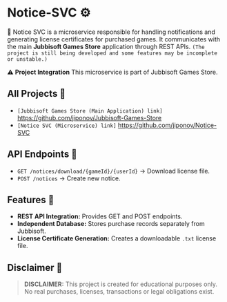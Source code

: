 # Notice-SVC ⚙️
📄 Notice SVC is a microservice responsible for handling notifications and generating license certificates for purchased games. It communicates with the main **Jubbisoft Games Store** application through REST APIs.
`(The project is still being developed and some features may be incomplete or unstable.)`

⚠️ **Project Integration**
This microservice is part of Jubbisoft Games Store.

## All Projects 🔗
- `[Jubbisoft Games Store (Main Application) link]`  https://github.com/jiponov/Jubbisoft-Games-Store
- `[Notice SVC (Microservice) link]`  https://github.com/jiponov/Notice-SVC

## API Endpoints 🔗
- `GET /notices/download/{gameId}/{userId}` → Download license file.
- `POST /notices` → Create new notice.

## Features 🚀
- **REST API Integration:** Provides GET and POST endpoints.
- **Independent Database:** Stores purchase records separately from Jubbisoft.
- **License Certificate Generation:** Creates a downloadable `.txt` license file.

## Disclaimer 📜
> **DISCLAIMER:** This project is created for educational purposes only. No real purchases, licenses, transactions or legal obligations exist.